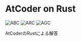 # AtCoder on Rust
![ABC](https://progress-bar.dev/204/?title=ABC&scale=1475&width=110&suffix=)
![ARC](https://progress-bar.dev/9/?title=ARC&scale=595&width=110&suffix=)
![AGC](https://progress-bar.dev/0/?title=AGC&scale=342&width=110&suffix=)

AtCoderのRustによる解答
